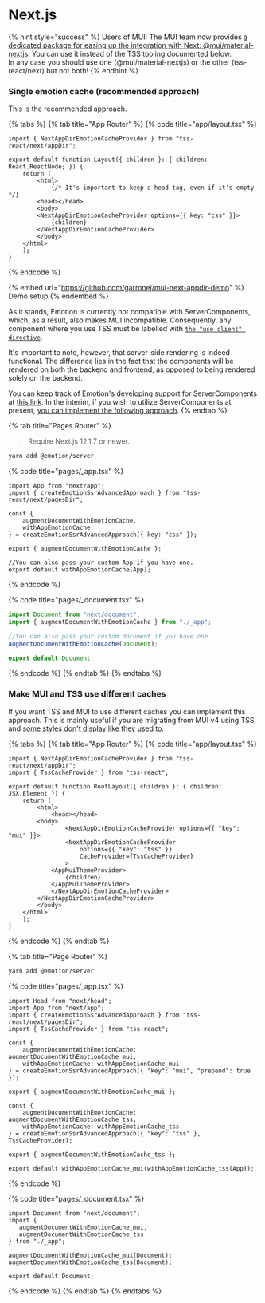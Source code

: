 # Next.js

{% hint style="success" %}
Users of MUI: The MUI team now provides [a dedicated package for easing up the integration with Next: @mui/material-nextjs](https://mui.com/material-ui/integrations/nextjs/). You can use it instead of the TSS tooling documented below.  \
In any case you should use one (@mui/material-nextjs)  or the other (tss-react/next) but not both! &#x20;
{% endhint %}

### Single emotion cache (recommended approach)

This is the recommended approach.

{% tabs %}
{% tab title="App Router" %}
{% code title="app/layout.tsx" %}
```tsx
import { NextAppDirEmotionCacheProvider } from "tss-react/next/appDir";

export default function Layout({ children }: { children: React.ReactNode; }) {
    return (
        <html>
            {/* It's important to keep a head tag, even if it's empty */}
	    <head></head> 
	    <body>
		<NextAppDirEmotionCacheProvider options={{ key: "css" }}>
		    {children}
		</NextAppDirEmotionCacheProvider>
	    </body>
	</html>
    );
}
```
{% endcode %}

{% embed url="https://github.com/garronej/mui-next-appdir-demo" %}
Demo setup
{% endembed %}

As it stands, Emotion is currently not compatible with ServerComponents, which, as a result, also makes MUI incompatible. Consequently, any component where you use TSS must be labelled with [`the "use client" directive`](https://nextjs.org/docs/getting-started/react-essentials#the-use-client-directive).&#x20;

It's important to note, however, that server-side rendering is indeed functional. The difference lies in the fact that the components will be rendered on both the backend and frontend, as opposed to being rendered solely on the backend.

You can keep track of Emotion's developing support for ServerComponents at [this link](https://github.com/emotion-js/emotion/issues/2928). In the interim, if you wish to utilize ServerComponents at present, [you can implement the following approach](https://github.com/mui/material-ui/issues/34905#issuecomment-1330939826).
{% endtab %}

{% tab title="Pages Router" %}
> Require Next.js 12.1.7 or newer.

```bash
yarn add @emotion/server
```

{% code title="pages/_app.tsx" %}
```tsx
import App from "next/app";
import { createEmotionSsrAdvancedApproach } from "tss-react/next/pagesDir";

const {
    augmentDocumentWithEmotionCache,
    withAppEmotionCache
} = createEmotionSsrAdvancedApproach({ key: "css" });

export { augmentDocumentWithEmotionCache };

//You can also pass your custom App if you have one. 
export default withAppEmotionCache(App);
```
{% endcode %}

{% code title="pages/_document.tsx" %}
```typescript
import Document from "next/document";
import { augmentDocumentWithEmotionCache } from "./_app";

//You can also pass your custom document if you have one. 
augmentDocumentWithEmotionCache(Document);

export default Document;
```
{% endcode %}
{% endtab %}
{% endtabs %}

### Make MUI and TSS use different caches

If you want TSS and MUI to use different caches you can implement this approach. This is mainly useful if you are migrating from MUI v4 using TSS and [some styles don't display like they used to](../troubleshoot-migration-to-muiv5-with-tss.md).

{% tabs %}
{% tab title="App Router" %}
{% code title="app/layout.tsx" %}
```tsx
import { NextAppDirEmotionCacheProvider } from "tss-react/next/appDir";
import { TssCacheProvider } from "tss-react";

export default function RootLayout({ children }: { children: JSX.Element }) {
    return (
        <html>
            <head></head>
	    <body>
                <NextAppDirEmotionCacheProvider options={{ "key": "mui" }}>
	            <NextAppDirEmotionCacheProvider 
	                options={{ "key": "tss" }} 
	                CacheProvider={TssCacheProvider}
	            >
			<AppMuiThemeProvider>
			    {children}
			</AppMuiThemeProvider>
		    </NextAppDirEmotionCacheProvider>
		</NextAppDirEmotionCacheProvider>
	    </body>
	</html>
    );
}
```
{% endcode %}
{% endtab %}

{% tab title="Page Router" %}
```bash
yarn add @emotion/server
```

{% code title="pages/_app.tsx" %}
```tsx
import Head from "next/head";
import App from "next/app";
import { createEmotionSsrAdvancedApproach } from "tss-react/next/pagesDir";
import { TssCacheProvider } from "tss-react";

const {
    augmentDocumentWithEmotionCache: augmentDocumentWithEmotionCache_mui,
    withAppEmotionCache: withAppEmotionCache_mui
} = createEmotionSsrAdvancedApproach({ "key": "mui", "prepend": true });

export { augmentDocumentWithEmotionCache_mui };

const {
    augmentDocumentWithEmotionCache: augmentDocumentWithEmotionCache_tss,
    withAppEmotionCache: withAppEmotionCache_tss
} = createEmotionSsrAdvancedApproach({ "key": "tss" }, TssCacheProvider);

export { augmentDocumentWithEmotionCache_tss };

export default withAppEmotionCache_mui(withAppEmotionCache_tss(App));
```
{% endcode %}

{% code title="pages/_document.tsx" %}
```tsx
import Document from "next/document";
import { 
   augmentDocumentWithEmotionCache_mui,  
   augmentDocumentWithEmotionCache_tss
} from "./_app";

augmentDocumentWithEmotionCache_mui(Document);
augmentDocumentWithEmotionCache_tss(Document);

export default Document;
```
{% endcode %}
{% endtab %}
{% endtabs %}
